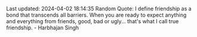 Last updated: 2024-04-02 18:14:35
Random Quote: I define friendship as a bond that transcends all barriers. When you are ready to expect anything and everything from friends, good, bad or ugly... that's what I call true friendship. - Harbhajan Singh